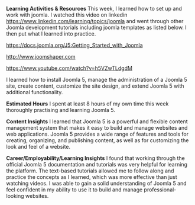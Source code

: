 **Learning Activities & Resources**
This week, I learned how to set up and work with joomla. I watched this video on linkedin https://www.linkedin.com/learning/topics/joomla and 
went through other Joomla development tutorials including joomla templates as listed below. I then put what I learned into practice.

https://docs.joomla.org/J5:Getting_Started_with_Joomla

http://www.joomshaper.com


https://www.youtube.com/watch?v=h5VZwTLdgdM


I learned how to install Joomla 5, manage the administration of a Joomla 5 site, create content, customize the site design, and extend Joomla 5 with additional functionality.

**Estimated Hours**
I spent at least 8 hours of my own time this week thoroughly practising and learning Joomla 5.

**Content Insights**
I learned that Joomla 5 is a powerful and flexible content management system that makes it easy to build and manage websites and web applications. 
Joomla 5 provides a wide range of features and tools for creating, organizing, and publishing content, as well as for customizing the look and feel of a website.

**Career/Employability/Learning Insights**
I found that working through the official Joomla 5 documentation and tutorials was very helpful for learning the platform. The text-based tutorials allowed me to follow along and 
practice the concepts as I learned, which was more effective than just watching videos. I was able to
gain a solid understanding of Joomla 5 and feel confident in my ability to use it to build and manage professional-looking websites.
